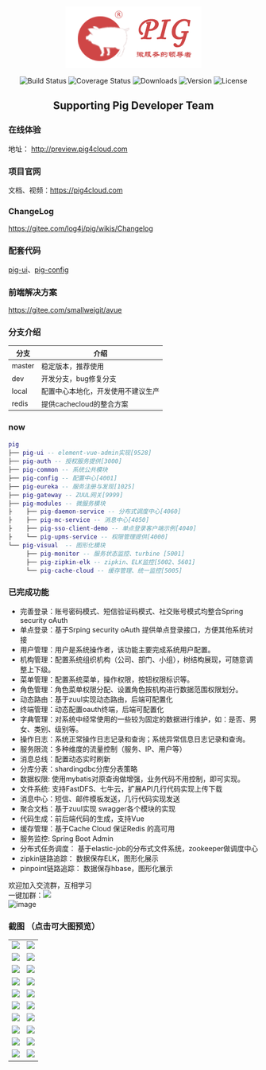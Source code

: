 <p align="center"><img src="doc/images/logo.jpg"></p>
<p align="center">
 <img src="https://img.shields.io/circleci/project/vuejs/vue/dev.svg" alt="Build Status">
  <img src="https://img.shields.io/badge/Spring%20Cloud-EdgwareSR3-blue.svg" alt="Coverage Status">
  <img src="https://img.shields.io/badge/Spring%20Boot-1.5.12-blue.svg" alt="Downloads">
  <img src="https://img.shields.io/badge/npm-v5.5.1-blue.svg" alt="Version">
  <img src="https://img.shields.io/npm/l/vue.svg" alt="License">
</p>

<h2 align="center">Supporting Pig Developer Team</h2> 

   
### 在线体验
地址： http://preview.pig4cloud.com

### 项目官网
文档、视频：https://pig4cloud.com

### ChangeLog
https://gitee.com/log4j/pig/wikis/Changelog

### 配套代码
<a href="https://gitee.com/log4j/pig-ui" target="_blank">pig-ui</a>、<a href="https://gitee.com/cqzqxq_lxh/pig-config" target="_blank">pig-config</a>  

### 前端解决方案
https://gitee.com/smallweigit/avue

### 分支介绍
分支 | 介绍
---|---
master | 稳定版本，推荐使用  
dev | 开发分支，bug修复分支
local | 配置中心本地化，开发使用不建议生产
redis | 提供cachecloud的整合方案
 
 ### now
``` lua
pig
├── pig-ui -- element-vue-admin实现[9528]
├── pig-auth -- 授权服务提供[3000]
├── pig-common -- 系统公共模块 
├── pig-config -- 配置中心[4001]
├── pig-eureka -- 服务注册与发现[1025]
├── pig-gateway -- ZUUL网关[9999]
├── pig-modules -- 微服务模块
├    ├── pig-daemon-service -- 分布式调度中心[4060]
├    ├── pig-mc-service -- 消息中心[4050]
├    ├── pig-sso-client-demo -- 单点登录客户端示例[4040]
├    └── pig-upms-service -- 权限管理提供[4000]
└── pig-visual  -- 图形化模块 
     ├── pig-monitor -- 服务状态监控、turbine [5001]
     ├── pig-zipkin-elk -- zipkin、ELK监控[5002、5601]
     └── pig-cache-cloud -- 缓存管理、统一监控[5005]
```
###  已完成功能
- 完善登录：账号密码模式、短信验证码模式、社交账号模式均整合Spring security oAuth
- 单点登录：基于Srping security oAuth 提供单点登录接口，方便其他系统对接
- 用户管理：用户是系统操作者，该功能主要完成系统用户配置。
- 机构管理：配置系统组织机构（公司、部门、小组），树结构展现，可随意调整上下级。
- 菜单管理：配置系统菜单，操作权限，按钮权限标识等。
- 角色管理：角色菜单权限分配、设置角色按机构进行数据范围权限划分。
- 动态路由：基于zuul实现动态路由，后端可配置化
- 终端管理：动态配置oauth终端，后端可配置化
- 字典管理：对系统中经常使用的一些较为固定的数据进行维护，如：是否、男女、类别、级别等。
- 操作日志：系统正常操作日志记录和查询；系统异常信息日志记录和查询。
- 服务限流：多种维度的流量控制（服务、IP、用户等）
- 消息总线：配置动态实时刷新
- 分库分表：shardingdbc分库分表策略
- 数据权限: 使用mybatis对原查询做增强，业务代码不用控制，即可实现。
- 文件系统: 支持FastDFS、七牛云，扩展API几行代码实现上传下载
- 消息中心：短信、邮件模板发送，几行代码实现发送
- 聚合文档：基于zuul实现 swagger各个模块的实现
- 代码生成：前后端代码的生成，支持Vue
- 缓存管理：基于Cache Cloud 保证Redis 的高可用
- 服务监控: Spring Boot Admin
- 分布式任务调度： 基于elastic-job的分布式文件系统，zookeeper做调度中心
- zipkin链路追踪： 数据保存ELK，图形化展示
- pinpoint链路追踪： 数据保存hbase，图形化展示

欢迎加入交流群，互相学习  
一键加群：<a target="_blank" href="https://jq.qq.com/?_wv=1027&k=5zWEvg5"><img border="0" src="//pub.idqqimg.com/wpa/images/group.png"></a>   
![image](http://oss.wjg95.cn/pig_qq_qun.png)

### 截图 （点击可大图预览）
<table>
    <tr>
        <td><img src="http://p3blpcsde.bkt.clouddn.com/login.png"/></td>
        <td><img src="http://p3blpcsde.bkt.clouddn.com/1.png"/></td>
    </tr>
    <tr>
        <td><img src="http://p3blpcsde.bkt.clouddn.com/2.png"/></td>
        <td><img src="http://p3blpcsde.bkt.clouddn.com/3.png"/></td>
    </tr>
    <tr>
        <td><img src="http://p3blpcsde.bkt.clouddn.com/4.png"/></td>
        <td><img src="http://p3blpcsde.bkt.clouddn.com/5.png"/></td>
    </tr>
    <tr>
        <td><img src="http://p3blpcsde.bkt.clouddn.com/6.png"/></td>
        <td><img src="http://p3blpcsde.bkt.clouddn.com/7.png"/></td>
    </tr>
    <tr>
        <td><img src="http://obq1lvsd9.bkt.clouddn.com/12321.png"/></td>
        <td><img src="http://obq1lvsd9.bkt.clouddn.com/WX20180522-182107@2x.png"/></td>
    </tr>
    <tr>
        <td><img src="http://p3blpcsde.bkt.clouddn.com/8.png"/></td>
        <td><img src="http://p3blpcsde.bkt.clouddn.com/9.png"/></td>
    </tr>
    <tr>
        <td><img src="http://p3blpcsde.bkt.clouddn.com/10.png"/></td>
        <td><img src="http://p3blpcsde.bkt.clouddn.com/11.png"/></td>
    </tr>
    <tr>
        <td><img src="http://p3blpcsde.bkt.clouddn.com/12.png"/></td>
        <td><img src="http://p3blpcsde.bkt.clouddn.com/13.png"/></td>
    </tr>
    <tr>
        <td><img src="http://p3blpcsde.bkt.clouddn.com/14.png"/></td>
        <td><img src="http://p3blpcsde.bkt.clouddn.com/15.png"/></td>
    </tr>
    <tr>
        <td><img src="http://p3blpcsde.bkt.clouddn.com/16.png"/></td>
        <td><img src="http://p3blpcsde.bkt.clouddn.com/17.png"/></td>
    </tr>
</table>



